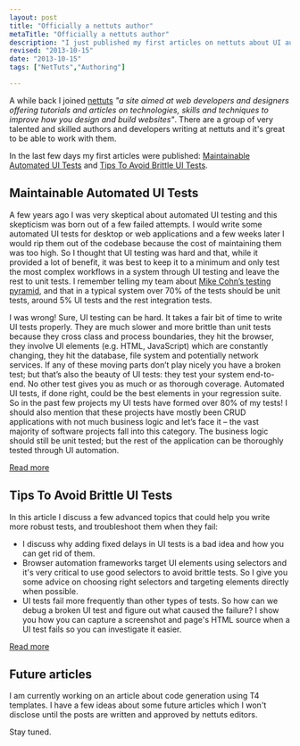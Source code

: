 ```yaml
--- 
layout: post
title: "Officially a nettuts author"
metaTitle: "Officially a nettuts author"
description: "I just published my first articles on nettuts about UI automation and am now officially a nettuts author"
revised: "2013-10-15"
date: "2013-10-15"
tags: ["NetTuts","Authoring"]

---
```

A while back I joined [nettuts](http://net.tutsplus.com/) *"a site aimed at web developers and designers offering tutorials and articles on technologies, skills and techniques to improve how you design and build websites"*. There are a group of very talented and skilled authors and developers writing at nettuts and it's great to be able to work with them. 

In the last few days my first articles were published: [Maintainable Automated UI Tests](http://net.tutsplus.com/tutorials/maintainable-automated-ui-tests/) and [Tips To Avoid Brittle UI Tests](http://net.tutsplus.com/tutorials/tools-and-tips/tips-to-avoid-brittle-ui-tests/).

## Maintainable Automated UI Tests
A few years ago I was very skeptical about automated UI testing and this skepticism was born out of a few failed attempts. I would write some automated UI tests for desktop or web applications and a few weeks later I would rip them out of the codebase because the cost of maintaining them was too high. So I thought that UI testing was hard and that, while it provided a lot of benefit, it was best to keep it to a minimum and only test the most complex workflows in a system through UI testing and leave the rest to unit tests. I remember telling my team about [Mike Cohn’s testing pyramid](http://www.mountaingoatsoftware.com/blog/the-forgotten-layer-of-the-test-automation-pyramid), and that in a typical system over 70% of the tests should be unit tests, around 5% UI tests and the rest integration tests. 

I was wrong! Sure, UI testing can be hard. It takes a fair bit of time to write UI tests properly. They are much slower and more brittle than unit tests because they cross class and process boundaries, they hit the browser, they involve UI elements (e.g. HTML, JavaScript) which are constantly changing, they hit the database, file system and potentially network services. If any of these moving parts don’t play nicely you have a broken test; but that’s also the beauty of UI tests: they test your system end-to-end. No other test gives you as much or as thorough coverage. Automated UI tests, if done right, could be the best elements in your regression suite.
So in the past few projects my UI tests have formed over 80% of my tests! I should also mention that these projects have mostly been CRUD applications with not much business logic and let’s face it – the vast majority of software projects fall into this category. The business logic should still be unit tested; but the rest of the application can be thoroughly tested through UI automation.

[Read more](http://net.tutsplus.com/tutorials/maintainable-automated-ui-tests/)

## Tips To Avoid Brittle UI Tests
In this article I discuss a few advanced topics that could help you write more robust tests, and troubleshoot them when they fail:

 * I discuss why adding fixed delays in UI tests is a bad idea and how you can get rid of them.
 * Browser automation frameworks target UI elements using selectors and it's very critical to use good selectors to avoid brittle tests. So I give you some advice on choosing right selectors and targeting elements directly when possible.
 * UI tests fail more frequently than other types of tests. So how can we debug a broken UI test and figure out what caused the failure? I show you how you can capture a screenshot and page's HTML source when a UI test fails so you can investigate it easier.

[Read more](http://net.tutsplus.com/tutorials/tools-and-tips/tips-to-avoid-brittle-ui-tests/)

## Future articles
I am currently working on an article about code generation using T4 templates. I have a few ideas about some future articles which I won't disclose until the posts are written and approved by nettuts editors.

Stay tuned.